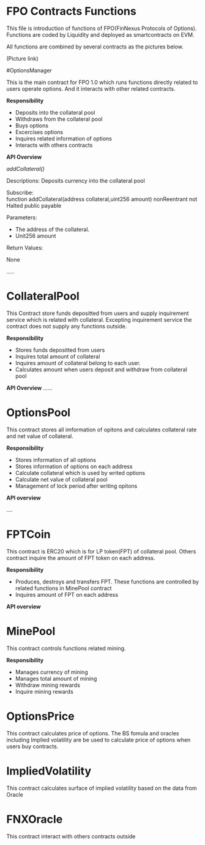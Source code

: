 # FPO Contracts Functions

This file is introduction of functions of FPO(FinNexus Protocols of Options). Functions are coded by Liquidity and deployed as smartcontracts on EVM.

All functions are combined by several contracts as the pictures below.

(Picture link)

#OptionsManager

This is the main contract for FPO 1.0 which runs functions directly related to users operate options. And it interacts with other related contracts.

**Responsibility**


- Deposits into the collateral pool
- Withdraws from the collateral pool
- Buys options
- Excercises options
- Inquires related information of options
- Interacts with others contracts

**API Overview**

*addCollateral()*

Descriptions: Deposits currency into the collateral pool

Subscribe: function addCollateral(address collateral,uint256 amount) nonReentrant notHalted public payable

Parameters: 



- The address of the collateral. 
- Unit256 amount

Return Values:


None

.....
# **CollateralPool** #
This Contract store funds depositted from users and supply inquirement service which is related with collateral. Excepting inquirement service the contract does not supply any functions outside.

**Responsibility**
- Stores funds depositted from users
- Inquires total amount of collateral
- Inquires amount of collateral belong to each user.
- Calculates amount when users deposit and withdraw from collateral pool

**API Overview**
......

# OptionsPool #

This contract stores all imformation of opitons and calculates collateral rate and net value of collateral.

**Responsibility**

- Stores information of all options
- Stores information of options on each address
- Calculate collateral which is used by writed options
- Calculate net value of collateral pool
- Management of lock period after writing opitons

**API overview**

....
 
# FPTCoin #

This contract is ERC20 which is for LP token(FPT) of collateral pool. Others contract inquire the amount of FPT token on each address.

**Responsibility**

- Produces, destroys and transfers FPT. These functions are controlled by related functions in MinePool contract
- Inquires amount of FPT on each address

**API overview**

# MinePool #

This contract controls functions related mining.

**Responsibility**
- Manages currency of mining
- Manages total amount of mining
- Withdraw mining rewards
- Inquire mining rewards

# OptionsPrice #

This contract calculates price of options. The BS fomula and oracles including Implied volatility are be used to calculate price of options when users buy contracts.

# ImpliedVolatility #

This contract calculates surface of implied volatility based on the data from Oracle

# FNXOracle #

This contract interact with others contracts outside